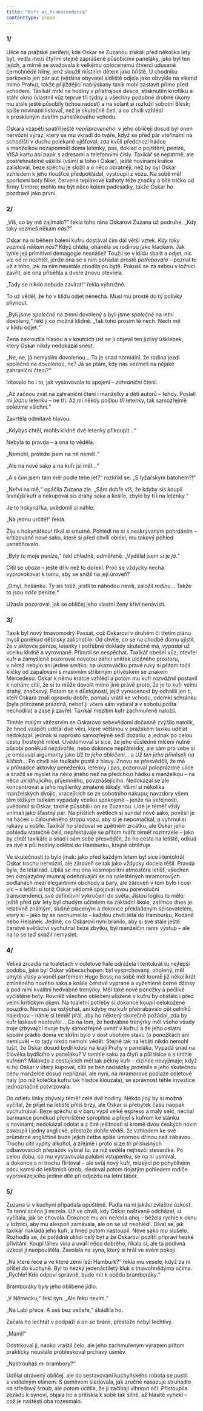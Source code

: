 ```yaml
---
title: "Kufr a\_transcendence"
contentType: prose
---
```


### 1/

Ulice na pražské periferii, kde Oskar se Zuzanou získali před několika lety byt, vedla mezi čtyřmi stejně zaprášeně působícími paneláky, jako byl ten jejich, a mírně se svažovala k velkému oplocenému čtverci udusané černohnědé hlíny, jenž sloužil místním dětem jako hřiště. U chodníku parkovalo jen pár aut (většina obyvatel sídliště odjela jako obvykle na víkend mimo Prahu), takže přijíždějící nablýskaný taxík mohl zastavit přímo před vchodem. Taxíkář mrkl na hodiny v přístrojové desce, stisknutím knoflíku si stáhl okno (vlastnil vůz teprve tři týdny a všechny podobné drobné úkony mu stále ještě působily tichou radost) a na volant si rozložil sobotní Blesk; spíše novinami listoval, než je skutečně četl, a co chvíli vzhlédl k proskleným dveřím panelákového vchodu.

  

Oskara vzápětí spatřil ještě _nepřipraveného_: v jeho obličeji dosud byl onen nervózní výraz, který se mu vkradl do tváře, když se před pár vteřinami na schodišti v duchu polekaně ujišťoval, zda kvůli předchozí hádce s manželkou nezapomněl doma letenky, pas, doklad o pojištění, peníze, VISA kartu ani papír s adresami a telefonními čísly. Taxíkář se nepatrně, ale postřehnutelně ušklíbl (všiml si toho i Oskar), ještě novinami krátce zalistoval, beze spěchu je složil a o něco obratněji, než by byl Oskar vzhledem k jeho tloušťce předpokládal, vystoupil z vozu. Na sobě měl sportovní boty Nike, červené teplákové kalhoty téže značky a bílé tričko od firmy Umbro; mohlo mu být něco kolem padesátky, takže Oskar ho pozdravil jako první.

### 2/

„Víš, co by mě zajímalo?“ řekla toho rána Oskarovi Zuzana už podruhé. „Kdy taky vezmeš někam _nás?_“

  

Oskar na ni během balení kufru dostával čím dál větší vztek. _Kdy taky vezmeš někam nás?_ Když chtěla, oháněla se rodinou jako klackem. Jak tyhle její primitivní demagogie nesnášel! Toužil se v klidu sbalit a odjet, nic víc od ní nechtěl, jenže ona se s ním pohádat prostě _potřebovala_ – poznal to už z toho, jak za ním neustále chodila po bytě. Pokusil se za sebou v ložnici zavřít, ale ona přiběhla a dveře znovu otevřela.

„Tady se nikdo nebude zavírat!“ řekla výhružně.

To už věděl, že ho v klidu odjet nenechá. Musí mu prostě do tý polívky plivnout.

„Byli jsme _společně_ na zimní dovolený a byli jsme _společně_ na letní dovolený,“ řekl jí co možná klidně. „Tak toho prosím tě nech. Nech mě v klidu odjet.“

Žena zakroutila hlavou a v koutcích úst se jí objevil ten jízlivý úšklebek, který Oskar nikdy nedokázal snést.

„Ne, ne, já nemyslím dovolenou… To je snad normální, že rodina jezdí společně na dovolenou, ne? Já se ptám, kdy nás vezmeš na nějaké zahraniční čtení?“

Iritovalo ho i to, jak vyslovovala to spojení – _zahraniční_ čtení.

„Až začnou zvát na zahraniční čtení i manželky a děti autorů – tehdy. Poslali mi _jednu_ letenku – ne tři. Až mi někdy pošlou _tři_ letenky, tak samozřejmě poletíme všichni.“

Zavrtěla odmítavě hlavou.

„Kdybys chtěl, mohls klidně dvě letenky přikoupit…“

Nebyla to pravda – a ona to věděla.

„Nemohl, protože jsem na ně neměl.“

„Ale na nové sako a na kufr jsi měl…“

„A s čím jsem tam měl podle tebe jet?“ rozkřikl se. „S lyžařskym batohem?!“

„Neřvi na mě,“ opáčila Zuzana zle. „Sám dobře víš, že kdyby sis koupil _levnější_ kufr a nekupoval sis drahý saka a košile, zbylo by ti i na letenky.“

Je to hokynářka, uvědomil si náhle.

„Na jednu určitě!“ řekla.

Žiju s hokynářkou! říkal si smutně. Pohlédl na ni s neskrývaným pohrdáním – kritizované nové sako, které si před chvílí oblékl, mu takový pohled usnadňovalo.

„Byly to moje peníze,“ řekl chladně, odměřeně. „Vydělal jsem si je _já_.“

Cítil se uboze – ještě dřív než to dořekl. Proč se vždycky nechá vyprovokovat k tomu, aby se snížil na její úroveň?

„Omyl, hošánku. Ty sis totiž, jestli to náhodou nevíš, založil _rodinu_… Takže to jsou _naše_ peníze.“

Užasle pozoroval, jak se obličej jeho vlastní ženy křiví nenávistí.

### 3/

Taxík byl nový tmavomodrý Passat, což Oskarovi v druhém či třetím plánu mysli poněkud dětinsky zalichotilo. Od chvíle, co se na chodbě domu ujistil, že v aktovce peníze, letenky i potřebné doklady skutečně má, _vypadal_ už vcelku klidně a vyrovnaně. Přinutil se nespěchat. Taxíkář obešel vůz, otevřel kufr a zamyšleně pozoroval novotou zářící vnitřek úložného prostoru, v němž nebylo ani jediné smítko; na ukazováčku pravé ruky si přitom točil klíčky od zapalování s masivním stříbrným přívěskem se znakem Mercedesu. Oskar k němu krátce vzhlédl a potom mu kufr _rozvážně_ postavil k nohám; cítil, že si to může dovolit mimo jiné právě proto, že je to kufr velmi drahý, značkový. Potom se s důstojností, jejíž vynucenost by odhalili jen ti, kteří Oskara znali opravdu dobře, pomalu vrátil ke vchodu, odemkl schránku (byla přirozeně prázdná, neboť ji včera sám vybíral a v sobotu pošta nechodila) a zase ji zavřel. Taxíkář mezitím kufr zachmuřeně naložil.

  

Tímhle malým vítězstvím se Oskarovo sebevědomí dočasně zvýšilo natolik, že hned vzápětí udělal dvě věci, které většinou v pražském taxíku udělat nedokázal: jednak si naprosto samozřejmě sedl dozadu, a jednak po celou cestu lhostejně mlčel. Uvědomoval si sice, že jeho důsledné mlčení nutně působí poněkud nezdvořile, nebo dokonce nepřátelsky, ale sám pro sebe si je omlouval argumenty jako _Už to jeho oblečení…_ a _Už ten jeho přívěsek na klíčích_… Po chvíli ale taxíkáře pustil z hlavy. Znovu se přesvědčil, že má v přihrádce aktovky peněženku, letenky i pas, pozoroval poloprázdné ulice a snažil se myslet na něco jiného než na předchozí hádku s manželkou – na něco uklidňujícího, příjemného, povznášejícího. Nedokázal se ale koncentrovat a jeho myšlenky zmateně těkaly. Všiml si několika manželských dvojic, vracejících se ze sobotního nákupu; navzdory všem těm těžkým taškám vypadaly vcelku spokojeně – jenže na veřejnosti, uvědomil si Oskar, takhle působili i on se Zuzanou. Lidé je téměř vždy vnímali jako šťastný pár. Na příštích světlech si sundal nové sako, pověsil je na háček u čalouněného stropu vozu, aby si je nepomačkal, a vyhrnul si rukávy u košile. Taxíkář ho sledoval ve zpětném zrcátku, ale Oskar jeho pohledu statečně čelil, nepřestávaje se přitom tvářit téměř rozmrzele – jako by chtěl taxíkáře a snad i sám sebe přesvědčit, že ho cesta na letiště, odkud za dvě a půl hodiny odlétal do Hamburku, krajně obtěžuje.

Ve skutečnosti to bylo jinak: jako před každým letem byl sice i tentokrát Oskar trochu nervózní, ale zároveň se tak jako vždycky docela těšil. Pravda byla, že létal rád. Líbila se mu ona kosmopolitní atmosféra letišť, všechen ten cizojazyčný mumraj odehrávající se na naleštěných mramorových podlahách mezi elegantními obchody a bary, ale zároveň v tom bylo i cosi víc – s letišti si totiž Oskar vědomě spojoval svou porevoluční transcendenci, své definitivní vykročení do světa. Jistou logiku to mělo: ještě před pár lety byl chudým učitelem na základní škole, zatímco dnes je relativně známým, slušně placeným a dokonce překládaným spisovatelem, který si – jako by se nechumelilo – každou chvíli létá do Hamburku, Kodaně nebo Helsinek. Jediné, co Oskarovi nyní bránilo, aby si své stále ještě čerstvé světáctví vychutnal beze zbytku, byl manželčin ranní výstup – ale na to se teď snažil nemyslet.

### 4/

Veliká zrcadla na toaletách v odletové hale odrážela i tentokrát tu nejlepší podobu, jaké byl Oskar vůbecschopen: byl vysprchovaný, oholený, měl umyté vlasy a voněl parfémem Hugo Boss; na sobě měl kromě již několikrát zmíněného nového saka a košile čerstvě vyprané a vyžehlené černé džínsy a pod nimi kvalitní hedvábné trenýrky. Měl také nové ponožky a pečlivě vyčištěné boty. Rovněž všechno oblečení uložené v kufru by obstálo i před velmi kritickým okem. Na toaletní potřeby si dokonce koupil celokožené pouzdro. Nemusí se ostýchat, ani kdyby mu kufr přehrabávalo pět celníků najednou – náhle si téměř přál, aby ho některý skutečně požádal, zda by kufr laskavě neotevřel… Co na tom, že hedvábné trenýrky měl všeho všudy troje (zbývající dvoje byly samozřejmě uvnitř v kufru) a že jeho ostatní spodní prádlo doma ve skříni bylo v dost ubohém stavu (o ponožkách ani nemluvě) – to tady nikdo nemohl vědět. Stejně tak na letišti nikdo nemohl tušit, že Oskar dosud bydlí kdesi na kraji Prahy v paneláku. Vypadá snad na člověka bydlícího v paneláku? V tomhle saku za čtyři a půl tisíce a s tímhle kufrem? Málokdo z cestujících měl tak pěkný kufr – cizince nevyjímaje; když si ho Oskar v úterý kupoval, cítil se bez nadsázky provinile a jeho skutečnou cenu manželce dosud nepřiznal, ale nyní, na mramorové podlaze odletové haly (po níž kolečka kufru tak hladce klouzala), se správnost téhle investice jednoznačně potvrzovala.

  

Do odletu linky zbývaly téměř celé dvě hodiny. Někdo jiný by si možná vyčítal, že přijel na letiště příliš brzy, ale Oskar si přebytek času naopak vychutnával. Beze spěchu si v baru vypil velké espreso a malý sekt, nechal barmance poněkud přemrštěné spropitné a přejel s kufrem ke stánku s novinami; nedokázal odolat a z čiré ješitnosti si kromě dvou českých novin zakoupil i jedny anglické, přestože dobře věděl, že vzhledem ke své průměrné angličtině bude jejich četba spíše úmornou dřinou než zábavou. Trochu cítil vypitý alkohol, a zřejmě i proto si ze tří příslušných odbavovacích přepážek vybral tu, za níž seděla nejhezčí stevardka. Po celou dobu, co mu vystavovala palubní vstupenku, se na ni usmíval, a dokonce s ní trochu flirtoval – ale svůj nový kufr, mizející po pohyblivém pásu kamsi do letištních útrob, sledoval potom dojatým pohledem rodiče vyprovázejícího jediné dítě při odjezdu na letní tábor.

### 5/

Zuzana si v kuchyni připadala opuštěně. Padla na ni jakási zvláštní úzkost. Ta ranní scéna ji mrzela. Už ve chvíli, kdy Oskar naštvaně odcházel, si vyčítala, jak se chovala. Dokonce mu ani neřekla ahoj – běžela rychle k oknu v ložnici, aby mu alespoň zamávala, ale on se už neohlédl. Díval se, jak taxíkář nakládá jeho kufr, a hned potom nastoupil. Nové sako mu slušelo. Rozhodla se, že pořádně uklidí celý byt a že Oskarovi pozítří připraví hezké přivítání. Koupí láhev vína a uvaří něco dobrého, říkala si, ale ta podivná úzkost ji neopouštěla. Zavolala na syna, který si hrál ve svém pokoji.

  

„Na které řece a ve které zemi leží Hamburk?“ řekla mu vesele, když za ní přišel do kuchyně. Byl to hezký jedenáctiletý kluk s tmavohnědýma očima. „Rychle! Kdo odpoví správně, bude mít k obědu bramboráky.“

Bramboráky byly jeho oblíbené jídlo.

„V Německu,“ řekl syn. „Ale řeku nevim.“

„Na Labi přece. A seš bez večeře,“ škádlila ho.

Začala ho lechtat v podpaží a on se bránil, přestože nebyl lechtivý.

„Mami!“

Odstrkoval ji, naoko vraštil čelo, ale jeho zachmuřeným výrazem přitom prakticky neustále probleskoval prchavý úsměv.

„Nastrouháš mi brambory?“

Udělal otrávený obličej, ale do sestavování kuchyňského robota se pustil s viditelným elánem. S úsměvem sledovala, jak zručně nasazuje struhadlo na středový šroub, ale potom ucítila, že jí začínají vlhnout oči. Přistoupila zezadu k synovi, objala ho a přitiskla k sobě tak silně, až hlasitě vyhekl – což je naštěstí oba rozesmálo.
